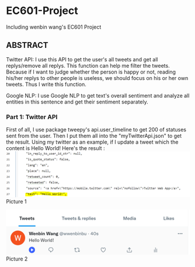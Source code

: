 # EC601-Project
Including wenbin wang's EC601 Project
## ABSTRACT
Twitter API: I use this API to get the user's all tweets and get all replys/remove all replys. This function can help me filter the tweets. 
Because if I want to judge whether the person is happy or not, reading his/her replys to other people is useless, we should focus on his or her own tweets.
Thus I write this function. 

Google NLP: I use Google NLP to get text's overall sentiment and analyze all entities in this sentence and get their sentiment separately.


### Part 1: Twitter API
First of all, I use package tweepy's api.user_timeline to get 200 of statuses sent from the user. Then I put them all into the "myTwitterApi.json" to get the result. 
Using my twitter as an example, if I update a tweet which the content is Hello World! Here's the result :
![image](https://github.com/WenbinWang-1998/TwitterAPI/blob/main/Image/GlanceTwitterContent.PNG)
Picture 1

![image](https://github.com/WenbinWang-1998/TwitterAPI/blob/main/Image/HelloWorld.PNG)
Picture 2
